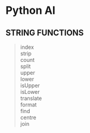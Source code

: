 # Python AI

## STRING FUNCTIONS
>index <br> strip <br> count <br> split <br> upper <br> lower <br> isUpper <br> isLower <br> translate <br> format <br> find <br> centre <br> join 
